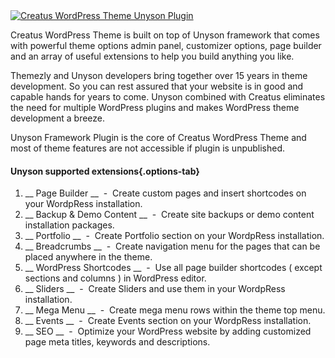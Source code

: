 <div class="thz-doc-image max">
<a class="thz-lightbox mfp-iframe" href="https://www.youtube.com/watch?v=JQ5pvmTGRF4" data-mfp-title="Creatus WordPress Theme Framework Overview" data-modal-size="large">
	<img src="../../docs-media/splash-creatus-framewrok-plugin.jpg" alt="Creatus WordPress Theme Unyson Plugin" />
</a>
</div>

Creatus WordPress Theme is built on top of Unyson framework that comes with powerful theme options admin panel, customizer options, page builder and an array of useful extensions to help you build anything you like. 

Themezly and Unyson developers bring together over 15 years in theme development. So you can rest assured that your website is in good and capable hands for years to come. Unyson combined with Creatus eliminates the need for multiple WordPress plugins and makes WordPress theme development a breeze. 

Unyson Framework Plugin is the core of Creatus WordPress Theme and most of theme features are not accessible if plugin is unpublished. 

#### Unyson supported extensions{.options-tab}
1. __ Page Builder __ &nbsp;-&nbsp; Create custom pages and insert shortcodes on your WordpRess installation. 
1. __ Backup & Demo Content __ &nbsp;-&nbsp; Create site backups or demo content installation packages.
1. __ Portfolio __ &nbsp;-&nbsp;  Create Portfolio section on your WordpRess installation. 
1. __ Breadcrumbs __ &nbsp;-&nbsp;  Create navigation menu for the pages that can be placed anywhere in the theme. 
1. __ WordPress Shortcodes __ &nbsp;-&nbsp;  Use all page builder shortcodes ( except sections and columns ) in WordPress editor. 
1. __ Sliders __ &nbsp;-&nbsp;  Create Sliders and use them in your WordpRess installation.
1. __ Mega Menu __ &nbsp;-&nbsp; Create mega menu rows within the theme top menu.
1. __ Events __ &nbsp;-&nbsp; Create Events section on your WordpRess installation.
1. __ SEO __ &nbsp;-&nbsp; Optimize your WordPress website by adding customized page meta titles, keywords and descriptions.